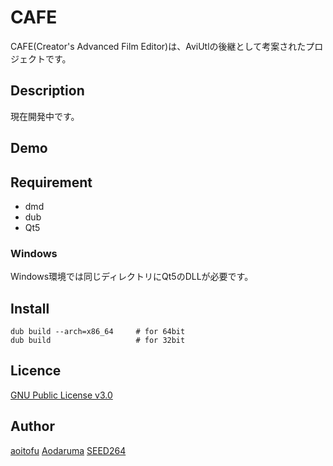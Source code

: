 CAFE
====

CAFE(Creator's Advanced Film Editor)は、AviUtlの後継として考案されたプロジェクトです。

## Description

現在開発中です。

## Demo

## Requirement

* dmd
* dub
* Qt5

### Windows

Windows環境では同じディレクトリにQt5のDLLが必要です。

## Install

    dub build --arch=x86_64     # for 64bit
    dub build                   # for 32bit

## Licence

[GNU Public License v3.0](https://github.com/aoitofu/CAFE/LICENSE)

## Author

[aoitofu](https://twitter.com/_aoi_tofu_)
[Aodaruma](https://twitter.com/Aodaruma_)
[SEED264](https://twitter.com/SEED264)

